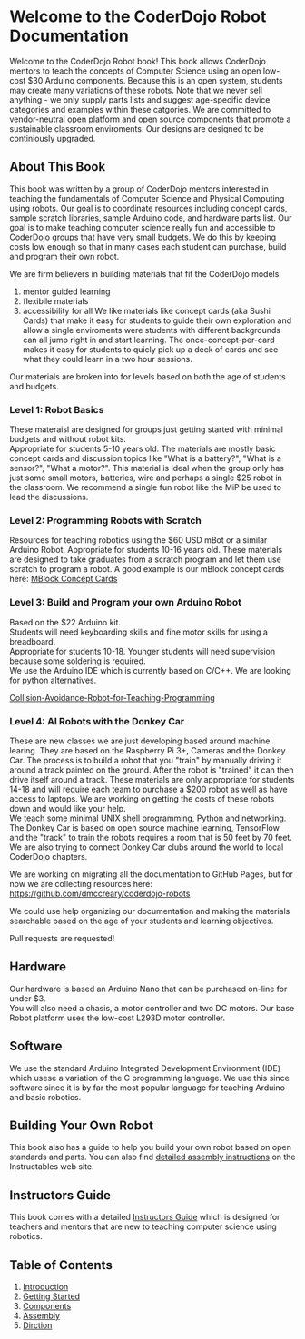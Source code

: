 # Welcome to the CoderDojo Robot Documentation

Welcome to the CoderDojo Robot book!  This book allows CoderDojo mentors to teach the concepts of Computer Science using an open
low-cost $30 Arduino components.  Because this is an open system, students may create many variations of these robots.  Note
that we never sell anything - we only supply parts lists and suggest age-specific device categories and examples within these catgories.
We are committed to vendor-neutral open platform and open source components that promote a sustainable classroom enviroments.  Our designs
are designed to be continiously upgraded.

## About This Book
This book was written by a group of CoderDojo mentors interested in teaching the fundamentals of
Computer Science and Physical Computing using robots.  Our goal is to coordinate resources including concept cards, sample scratch libraries, sample Arduino code, 
and hardware parts list.  Our goal is to make teaching computer science really fun and accessible to CoderDojo groups that have very small budgets.  We do this
by keeping costs low enough so that in many cases each student can purchase, build and program their own robot.

We are firm believers in building materials that fit the CoderDojo models:
1. mentor guided learning
2. flexibile materials
3. accessibility for all
We like materials like concept cards (aka Sushi Cards) that make it easy for students to guide their own exploration and allow a single enviroments were students with
different backgrounds can all jump right in and start learning.  The once-concept-per-card makes it easy for students to 
quicly pick up a deck of cards and see what they could learn in a two hour sessions.

Our materials are broken into for levels based on both the age of students and budgets.
### Level 1: Robot Basics
These materaisl are designed for groups just getting started with minimal budgets and without robot kits.  
Appropriate for students 5-10 years old.  The materials are mostly basic concept cards and discussion topics like 
"What is a battery?", "What is a sensor?", "What a motor?".  This material is ideal when the group only has just 
some small motors, batteries, wire and perhaps a single $25 robot in the classroom.  We recommend a single fun
robot like the MiP be used to lead the discussions.

### Level 2: Programming Robots with Scratch
Resources for teaching robotics using the $60 USD mBot or a similar Arduino Robot.
Appropriate for students 10-16 years old.  These materials are designed to take graduates from a scratch program and let them use scratch to program a robot.
A good example is our mBlock concept cards here:
[MBlock Concept Cards](https://github.com/dmccreary/coderdojo-robots/blob/master/docs/mBlock-concept-cards.pptx)

### Level 3: Build and Program your own Arduino Robot
Based on the $22 Arduino kit.  
Students will need keyboarding skills and fine motor skills for using a breadboard.  
Appropriate for students 10-18.  Younger students will need supervision because some soldering is required.  
We use the Arduino IDE which is currently based on C/C++.  We are looking for python alternatives.

[Collision-Avoidance-Robot-for-Teaching-Programming](https://www.instructables.com/id/Collision-Avoidance-Robot-for-Teaching-Programming)

### Level 4: AI Robots with the Donkey Car
These are new classes we are just developing based around machine learing.  They are based on the Raspberry Pi 3+, Cameras and the Donkey Car.  The process
is to build a robot that you "train" by manually driving it around a track painted on the ground.  After the robot is "trained" it can then drive itself around a track.
These materials are only appropriate for students 14-18 and will 
require each team to purchase a $200 robot as well as have access to laptops.  We are working on getting the costs of these robots down and would like your help.  
We teach some minimal UNIX shell programming, Python and networking. The Donkey Car is based on open source machine learning, 
TensorFlow and the "track" to train the robots requires a room that is 50 feet by 70 feet.  We are also trying to connect Donkey Car clubs around the world to local
CoderDojo chapters.


We are working on migrating all the documentation to GitHub Pages, but for now we are collecting resources here: https://github.com/dmccreary/coderdojo-robots

We could use help organizing our documentation and making the materials searchable based on the age of your students and learning objectives.

Pull requests are requested!

## Hardware
Our hardware is based an Arduino Nano that can be purchased on-line for under $3.  
You will also need a chasis, a motor controller and two DC motors.  Our base Robot platform uses the low-cost L293D motor controller.

## Software
We use the standard Arduino Integrated Development Environment (IDE) which usese a variation of the C programming language.
We use this since software since it is by far the most popular language for teaching Arduino and basic robotics.

## Building Your Own Robot
This book also has a guide to help you build your own robot based on open standards and parts.
You can also find [detailed assembly instructions](https://www.instructables.com/id/Collision-Avoidance-Robot-for-Teaching-Programming/) on the 
Instructables web site.

## Instructors Guide
This book comes with a detailed [Instructors Guide](docs/instructors-guide.md) which is designed for teachers and mentors that 
are new to teaching computer science using robotics.

## Table of Contents
   1. [Introduction](docs/introduction.md)
   1. [Getting Started](docs/getting-started.md)
   1. [Components](docs/components.md)
   1. [Assembly](docs/assembly.md)
   1. [Dirction](docs/direction.md)
